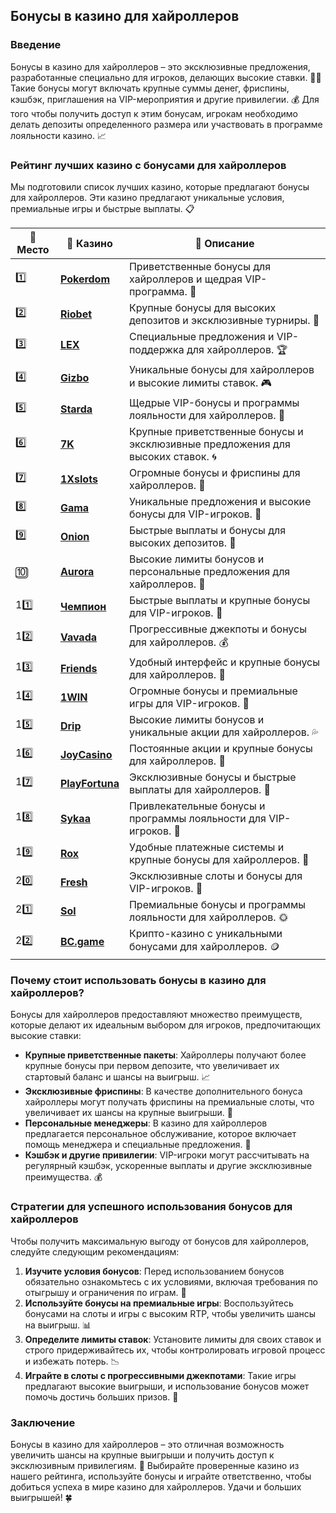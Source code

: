 ## Бонусы в казино для хайроллеров

### Введение
Бонусы в казино для хайроллеров – это эксклюзивные предложения, разработанные специально для игроков, делающих высокие ставки. 🎰💎 Такие бонусы могут включать крупные суммы денег, фриспины, кэшбэк, приглашения на VIP-мероприятия и другие привилегии. 💰 Для того чтобы получить доступ к этим бонусам, игрокам необходимо делать депозиты определенного размера или участвовать в программе лояльности казино. 📈

### Рейтинг лучших казино с бонусами для хайроллеров
Мы подготовили список лучших казино, которые предлагают бонусы для хайроллеров. Эти казино предлагают уникальные условия, премиальные игры и быстрые выплаты. 📋

| 🥇 **Место** | 🎰 **Казино** | 💬 **Описание** |
|-------------|-------------|----------------|
| 1️⃣ | [**Pokerdom**](https://brandplay.link/4k77v2yx) | Приветственные бонусы для хайроллеров и щедрая VIP-программа. 🎁 |
| 2️⃣ | [**Riobet**](https://brandplay.link/7xBLTPyj) | Крупные бонусы для высоких депозитов и эксклюзивные турниры. 🤑 |
| 3️⃣ | [**LEX**](https://brandplay.link/zW4hdDFV) | Специальные предложения и VIP-поддержка для хайроллеров. 🏆 |
| 4️⃣ | [**Gizbo**](https://brandplay.link/bprXw4YV) | Уникальные бонусы для хайроллеров и высокие лимиты ставок. 🎮 |
| 5️⃣ | [**Starda**](https://brandplay.link/fB7xwRFL) | Щедрые VIP-бонусы и программы лояльности для хайроллеров. 🌟 |
| 6️⃣ | [**7K**](https://brandplay.link/BvQyFShp) | Крупные приветственные бонусы и эксклюзивные предложения для высоких ставок. 🌀 |
| 7️⃣ | [**1Xslots**](https://brandplay.link/hSB1khtr) | Огромные бонусы и фриспины для хайроллеров. 🎰 |
| 8️⃣ | [**Gama**](https://brandplay.link/j6NMKsDz) | Уникальные предложения и высокие бонусы для VIP-игроков. 🧩 |
| 9️⃣ | [**Onion**](https://brandplay.link/zBGRVpQ9) | Быстрые выплаты и бонусы для высоких депозитов. 💎 |
| 🔟 | [**Aurora**](https://10trafic-stat2.com/click/668546556bcc6313411604bd/6766/13032/subaccount) | Высокие лимиты бонусов и персональные предложения для хайроллеров. 🚀 |
| 11️⃣ | [**Чемпион**](https://temon-gter.cfd/go/lRq?p80412p304504pcc44t17455) | Быстрые выплаты и крупные бонусы для VIP-игроков. 🥇 |
| 12️⃣ | [**Vavada**](https://vavadapartner.pro/?promo=ea5c9275-6854-4505-94fc-95ab18221945-linkb2) | Прогрессивные джекпоты и бонусы для хайроллеров. 💰 |
| 13️⃣ | [**Friends**](https://gofriends.run/linkb2) | Удобный интерфейс и крупные бонусы для хайроллеров. 👯 |
| 14️⃣ | [**1WIN**](https://brandplay.link/smXVpBbG) | Огромные бонусы и премиальные игры для VIP-игроков. 🎲 |
| 15️⃣ | [**Drip**](https://drp-ircp01.com/c07e6a3db) | Высокие лимиты бонусов и уникальные акции для хайроллеров. 💦 |
| 16️⃣ | [**JoyCasino**](https://rpc30.call2me.pro/?/ru/registration?apkpop=0&partner=p24970p3291217pc98f) | Постоянные акции и крупные бонусы для хайроллеров. 🎉 |
| 17️⃣ | [**PlayFortuna**](https://fortunapromo.net/alt/playfortuna/registration?0dc4a9362a71feb7e3f165fb8e766f70) | Эксклюзивные бонусы и быстрые выплаты для хайроллеров. 💎 |
| 18️⃣ | [**Sykaa**](https://s-two-way.com/?source=linkb2&pid=30697) | Привлекательные бонусы и программы лояльности для VIP-игроков. 🌈 |
| 19️⃣ | [**Rox**](https://rox-pvwfpjgcxe.com/cb1ee18a5) | Удобные платежные системы и крупные бонусы для хайроллеров. 💸 |
| 20️⃣ | [**Fresh**](https://fresh-eumwkxwao.com/c3f7b485d) | Эксклюзивные слоты и бонусы для VIP-игроков. 🥑 |
| 21️⃣ | [**Sol**](https://sol-mmtdzfbaco.com/cb2415bca) | Премиальные бонусы и программы лояльности для хайроллеров. 🌞 |
| 22️⃣ | [**BC.game**](https://partnerbcgame.com/dcc53d441) | Крипто-казино с уникальными бонусами для хайроллеров. 🪙 |

### Почему стоит использовать бонусы в казино для хайроллеров?
Бонусы для хайроллеров предоставляют множество преимуществ, которые делают их идеальным выбором для игроков, предпочитающих высокие ставки:

- **Крупные приветственные пакеты**: Хайроллеры получают более крупные бонусы при первом депозите, что увеличивает их стартовый баланс и шансы на выигрыш. 📈
- **Эксклюзивные фриспины**: В качестве дополнительного бонуса хайроллеры могут получать фриспины на премиальные слоты, что увеличивает их шансы на крупные выигрыши. 🔄
- **Персональные менеджеры**: В казино для хайроллеров предлагается персональное обслуживание, которое включает помощь менеджера и специальные предложения. 💼
- **Кэшбэк и другие привилегии**: VIP-игроки могут рассчитывать на регулярный кэшбэк, ускоренные выплаты и другие эксклюзивные преимущества. 💰

### Стратегии для успешного использования бонусов для хайроллеров
Чтобы получить максимальную выгоду от бонусов для хайроллеров, следуйте следующим рекомендациям:

1. **Изучите условия бонусов**: Перед использованием бонусов обязательно ознакомьтесь с их условиями, включая требования по отыгрышу и ограничения по играм. 📜
2. **Используйте бонусы на премиальные игры**: Воспользуйтесь бонусами на слоты и игры с высоким RTP, чтобы увеличить шансы на выигрыш. 📊
3. **Определите лимиты ставок**: Установите лимиты для своих ставок и строго придерживайтесь их, чтобы контролировать игровой процесс и избежать потерь. 📉
4. **Играйте в слоты с прогрессивными джекпотами**: Такие игры предлагают высокие выигрыши, и использование бонусов может помочь достичь больших призов. 🎰

### Заключение
Бонусы в казино для хайроллеров – это отличная возможность увеличить шансы на крупные выигрыши и получить доступ к эксклюзивным привилегиям. 💸 Выбирайте проверенные казино из нашего рейтинга, используйте бонусы и играйте ответственно, чтобы добиться успеха в мире казино для хайроллеров. Удачи и больших выигрышей! 🍀
